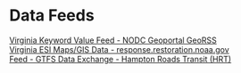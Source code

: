 # Data Feeds 

[Virginia Keyword Value Feed - NODC Geoportal GeoRSS](http://data.nodc.noaa.gov/geoportal/rest/find/document?searchText=Virginia&f=csv)  
[Virginia ESI Maps/GIS Data - response.restoration.noaa.gov](http://response.restoration.noaa.gov/maps-and-spatial-data/download-esi-maps-and-gis-data.html#Virginia)  
[Feed - GTFS Data Exchange - Hampton Roads Transit (HRT)](http://www.gtfs-data-exchange.com/agency/hampton-roads-transit-hrt/feed)  
